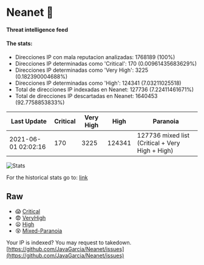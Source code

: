 # Neanet :hocho:
#### Threat intelligence feed
#### The stats:

- Direcciones IP con mala reputacion analizadas: 1768189 (100%)
- Direcciones IP determinadas como 'Critical':  170 (0.00961435683629%)
- Direcciones IP determinadas como 'Very High':  3225 (0.182390004688%)
- Direcciones IP determinadas como 'High':  124341 (7.03211025518)
- Total de direcciones IP indexadas en Neanet:  127736 (7.22411461671%)
- Total de direcciones IP descartadas en Neanet:  1640453 (92.7758853833%)

| Last Update | Critical | Very High | High | Paranoia |
| --- | --- | --- | --- | --- |
| 2021-06-01 02:02:16 | 170 | 3225 | 124341 | 127736 mixed list (Critical + Very High + High)|

![Stats](https://docs.google.com/spreadsheets/d/e/2PACX-1vSnaNMIXVabIpDJjufMlzH7poXnshF3mgd8Is1g9ytUEzVsP5my4Trn8f-xkoLLQ38xpL3HtmUexLo6/pubchart?oid=501124687&format=image)

For the historical stats go to: [link](/stats.csv)
## Raw
- :scream: [Critical](https://raw.githubusercontent.com/JavaGarcia/Neanet/master/blacklists/neanet_critical.txt)
- :fearful: [VeryHigh](https://raw.githubusercontent.com/JavaGarcia/Neanet/master/blacklists/neanet_veryHigh.txtt)
- :frowning: [High](https://raw.githubusercontent.com/JavaGarcia/Neanet/master/blacklists/neanet_high.txt)
- :dizzy_face: [Mixed-Paranoia](https://raw.githubusercontent.com/JavaGarcia/Neanet/master/blacklists/neanet_all.txt)


Your IP is indexed? You may request to takedown. [https://github.com/JavaGarcia/Neanet/issues](https://github.com/JavaGarcia/Neanet/issues)





































































































































































































































































































































































































































































































































































































































































































































































































































































































































































































































































































































































































































































































































































































































































































































































































































































































































































































































































































































































































































































































































































































































































































































































































































































































































































































































































































































































































































































































































































































































































































































































































































































































































































































































































































































































































































































































































































































































































































































































































































































































































































































































































































































































































































































































































































































































































































































































































































































































































































































































































































































































































































































































































































































































































































































































































































































































































































































































































































































































































































































































































































































































































































































































































































































































































































































































































































































































































































































































































